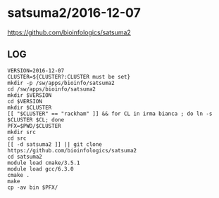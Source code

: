 satsuma2/2016-12-07
===================

<https://github.com/bioinfologics/satsuma2>


LOG
---

    VERSION=2016-12-07
    CLUSTER=${CLUSTER?:CLUSTER must be set}
    mkdir -p /sw/apps/bioinfo/satsuma2
    cd /sw/apps/bioinfo/satsuma2
    mkdir $VERSION
    cd $VERSION
    mkdir $CLUSTER
    [[ "$CLUSTER" == "rackham" ]] && for CL in irma bianca ; do ln -s $CLUSTER $CL; done
    PFX=$PWD/$CLUSTER
    mkdir src
    cd src
    [[ -d satsuma2 ]] || git clone https://github.com/bioinfologics/satsuma2
    cd satsuma2
    module load cmake/3.5.1
    module load gcc/6.3.0
    cmake .
    make
    cp -av bin $PFX/

